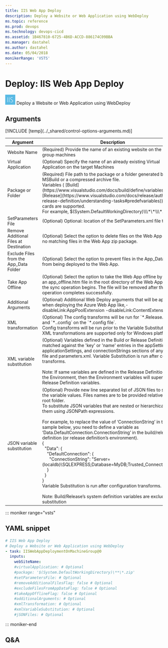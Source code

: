 ```yaml
---
title: IIS Web App Deploy
description: Deploy a Website or Web Application using WebDeploy
ms.topic: reference
ms.prod: devops
ms.technology: devops-cicd
ms.assetid: 1B467810-6725-4B6D-ACCD-886174C09BBA
ms.manager: dastahel
ms.author: dastahel
ms.date: 05/04/2018
monikerRange: 'VSTS'
---
```


# Deploy: IIS Web App Deploy

![](_img/iiswebappdeploymentonmachinegroup.png) Deploy a Website or Web Application using WebDeploy

## Arguments

<table><thead><tr><th>Argument</th><th>Description</th></tr></thead>
<tr><td>Website Name</td><td>(Required) Provide the name of an existing website on the machine group machines</td></tr>
<tr><td>Virtual Application</td><td>(Optional) Specify the name of an already existing Virtual Application on the target Machines</td></tr>
<tr><td>Package or Folder</td><td>(Required) File path to the package or a folder generated by MSBuild or a compressed archive file.<br />Variables ( [Build](https://www.visualstudio.com/docs/build/define/variables) | [Release](https://www.visualstudio.com/docs/release/author-release-definition/understanding-tasks#predefvariables)), wild cards are supported. <br/> For example, $(System.DefaultWorkingDirectory)\\\*\*\\\*.zip.</td></tr>
<tr><td>SetParameters File</td><td>(Optional) Optional: location of the SetParameters.xml file to use.</td></tr>
<tr><td>Remove Additional Files at Destination</td><td>(Optional) Select the option to delete files on the Web App that have no matching files in the Web App zip package.</td></tr>
<tr><td>Exclude Files from the App_Data Folder</td><td>(Optional) Select the option to prevent files in the App_Data folder from being deployed to the Web App.</td></tr>
<tr><td>Take App Offline</td><td>(Optional) Select the option to take the Web App offline by placing an app_offline.htm file in the root directory of the Web App before the sync operation begins. The file will be removed after the sync operation completes successfully.</td></tr>
<tr><td>Additional Arguments</td><td>(Optional) Additional Web Deploy arguments that will be applied when deploying the Azure Web App like,-disableLink:AppPoolExtension -disableLink:ContentExtension.</td></tr>
<tr><td>XML transformation</td><td>(Optional) The config transforms will be run for `*.Release.config` and `*.<EnvironmentName>.config` on the `*.config file`.<br/> Config transforms will be run prior to the Variable Substitution.<br/>XML transformations are supported only for Windows platform.</td></tr>
<tr><td>XML variable substitution</td><td>(Optional) Variables defined in the Build or Release Definition will be matched against the 'key' or 'name' entries in the appSettings, applicationSettings, and connectionStrings sections of any config file and parameters.xml. Variable Substitution is run after config transforms. <br/><br/> Note: If same variables are defined in the Release Definition and in the Environment, then the Environment variables will supersede the Release Definition variables.<br/></td></tr>
<tr><td>JSON variable substitution</td><td>(Optional) Provide new line separated list of JSON files to substitute the variable values. Files names are to be provided relative to the root folder. <br/> To substitute JSON variables that are nested or hierarchical, specify them using JSONPath expressions. <br/> <br/> For example, to replace the value of ‘ConnectionString’ in the sample below, you need to define a variable as ‘Data.DefaultConnection.ConnectionString’ in the build/release definition (or release definition’s environment). <br/> {<br/>&nbsp;&nbsp;"Data": {<br/>&nbsp;&nbsp;&nbsp;&nbsp;"DefaultConnection": {<br/>&nbsp;&nbsp;&nbsp;&nbsp;&nbsp;&nbsp;"ConnectionString": "Server=(localdb)\SQLEXPRESS;Database=MyDB;Trusted_Connection=True"<br/>&nbsp;&nbsp;&nbsp;&nbsp;}<br/>&nbsp;&nbsp;}<br/> }<br/> Variable Substitution is run after configuration transforms. <br/><br/> Note: Build/Release’s system definition variables are excluded in substitution</td></tr>
[!INCLUDE [temp](../_shared/control-options-arguments.md)]
</table>

::: moniker range="vsts"

## YAML snippet

```YAML
# IIS Web App Deploy
# Deploy a Website or Web Application using WebDeploy
- task: IISWebAppDeploymentOnMachineGroup@0
  inputs:
    webSiteName: 
    #virtualApplication: # Optional
    #package: '$(System.DefaultWorkingDirectory)\**\*.zip' 
    #setParametersFile: # Optional
    #removeAdditionalFilesFlag: false # Optional
    #excludeFilesFromAppDataFlag: false # Optional
    #takeAppOfflineFlag: false # Optional
    #additionalArguments: # Optional
    #xmlTransformation: # Optional
    #xmlVariableSubstitution: # Optional
    #jSONFiles: # Optional
```

::: moniker-end

## Q&A

<!-- BEGINSECTION class="md-qanda" -->

<!-- ENDSECTION -->
